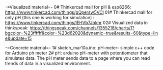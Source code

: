 -=Visualized material=-
0# Thinkercad mall for pH & esp8266: https://www.tinkercad.com/things/gQpersw5VCl 
01# Thinkercad mall for only pH (this one is working for simulation) : https://www.tinkercad.com/things/lEHVb7Jbkhr
02# Visualized data in thinkspeak: https://thingspeak.com/channels/1355218/charts/1?bgcolor=%23ffffff&color=%23d62020&dynamic=true&results=60&type=line&update=15

-=Concrete material=-
1# sketch_mar10a.ino: pH-meter- simple c++ code for Arduino ph meter
2# pH: arduino pH-meter with potentiometer that simulates data. The pH meter sends data to a page where you can read trends of data in a visualized environment.
